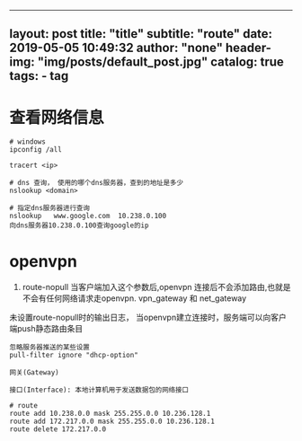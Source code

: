 
---
layout:     post
title:      "title"
subtitle:   "route"
date:       2019-05-05 10:49:32
author:     "none"
header-img: "img/posts/default_post.jpg"
catalog: true
tags:
    - tag
---

# 查看网络信息
```
# windows 
ipconfig /all

tracert <ip> 

# dns 查询， 使用的哪个dns服务器，查到的地址是多少
nslookup <domain>

# 指定dns服务器进行查询
nslookup   www.google.com  10.238.0.100
向dns服务器10.238.0.100查询google的ip
```


# openvpn

1. route-nopull
当客户端加入这个参数后,openvpn 连接后不会添加路由,也就是不会有任何网络请求走openvpn.
vpn_gateway 和 net_gateway

未设置route-nopull时的输出日志， 当openvpn建立连接时，服务端可以向客户端push静态路由条目


```
忽略服务器推送的某些设置
pull-filter ignore "dhcp-option"

网关(Gateway)

接口(Interface): 本地计算机用于发送数据包的网络接口

# route
route add 10.238.0.0 mask 255.255.0.0 10.236.128.1
route add 172.217.0.0 mask 255.255.0.0 10.236.128.1
route delete 172.217.0.0
```